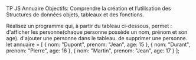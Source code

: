 TP JS Annuaire
Objectifs: Comprendre la création et l’utilisation des Structures de données objets, tableaux et des fonctions.

Réalisez un programme qui, à partir du tableau ci-dessous, permet :
d'afficher les personne(chaque personne possède un nom, prénom et son age).
d'ajouter une personne dans le tableau.
de supprimer une personne.
let annuaire = [
{
nom: "Dupont",
prenom: "Jean",
age: 15
},
{
nom: "Durant",
prenom: "Pierre",
age: 16
},
{
nom: "Martin",
prenom: "Jean",
age: 17
}
];